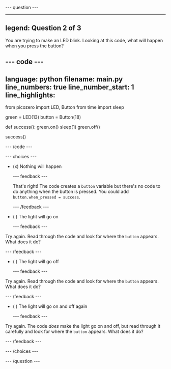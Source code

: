 
--- question ---

---
legend: Question 2 of 3
---

You are trying to make an LED blink. Looking at this code, what will happen when you press the button?

--- code ---
---
language: python filename: main.py line_numbers: true line_number_start: 1
line_highlights:
---

from picozero import LED, Button from time import sleep

green = LED(13) button = Button(18)

def success(): green.on() sleep(1) green.off()

success()

--- /code ---

--- choices ---

- (x) Nothing will happen

  --- feedback ---

  That's right! The code creates a `button` variable but there's no code to do anything when the button is pressed. You could add `button.when_pressed = success`.

  --- /feedback ---

- ( ) The light will go on

  --- feedback ---

Try again. Read through the code and look for where the `button` appears. What does it do?

  --- /feedback ---

- ( ) The light will go off

  --- feedback ---

Try again. Read through the code and look for where the `button` appears. What does it do?

  --- /feedback ---

- ( ) The light will go on and off again

  --- feedback ---

Try again. The code *does* make the light go on and off, but read through it carefully and look for where the `button` appears. What does it do?

  --- /feedback ---

--- /choices ---

--- /question ---

